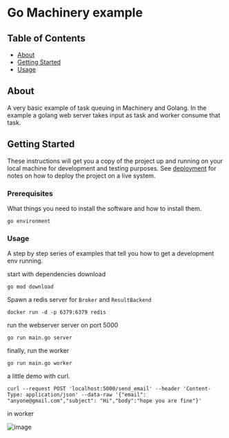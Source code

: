 # Go Machinery example

## Table of Contents

- [About](#about)
- [Getting Started](#getting_started)
- [Usage](#usage)

## About <a name = "about"></a>

A very basic example of task queuing in Machinery and Golang. In the example a golang web server takes input as task and worker consume that task.

## Getting Started <a name = "getting_started"></a>

These instructions will get you a copy of the project up and running on your local machine for development and testing purposes. See [deployment](#deployment) for notes on how to deploy the project on a live system.

### Prerequisites

What things you need to install the software and how to install them.

```
go environment
```

### Usage <a name = "usage"></a>

A step by step series of examples that tell you how to get a development env running.

start with dependencies download

```
go mod download
```

Spawn a redis server for `Broker` and `ResultBackend`

```
docker run -d -p 6379:6379 redis
```

run the webserver server on port 5000

```
go run main.go server
```

finally, run the worker 

```
go run main.go worker
```


a little demo with curl.
```
curl --request POST 'localhost:5000/send_email' --header 'Content-Type: application/json' --data-raw '{"email": "anyone@gmail.com","subject": "Hi","body":"hope you are fine"}'
```

in worker 

![image](https://cdn-images-1.medium.com/max/1600/1*aBmyIx1P7jUIfO3SNGKWqg.png)
